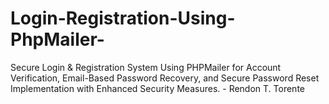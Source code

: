 # Login-Registration-Using-PhpMailer-
Secure Login &amp; Registration System Using PHPMailer for Account Verification, Email-Based Password Recovery, and Secure Password Reset Implementation with Enhanced Security Measures. - Rendon T. Torente
